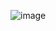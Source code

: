 ![image](https://github.com/pranjallk1995/Multivariate-Calculus/assets/22261236/d922e5ec-8d77-47d6-a453-25086560f0bf)
